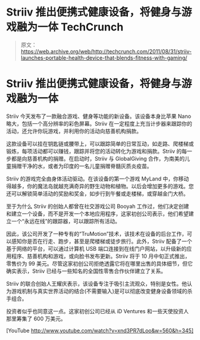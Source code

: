 # Striiv 推出便携式健康设备，将健身与游戏融为一体 TechCrunch

> 原文：<https://web.archive.org/web/http://techcrunch.com/2011/08/31/striiv-launches-portable-health-device-that-blends-fitness-with-gaming/>

# Striiv 推出便携式健康设备，将健身与游戏融为一体

Striiv 今天发布了一款融合游戏、健身等功能的新设备。该设备本身比苹果 Nano 略大，包括一个高分辨率的彩色屏幕。Striiv 在一定程度上充当计步器来跟踪你的活动，还允许你玩游戏，并利用你的活动向慈善机构捐款。

这款设备可以挂在钥匙链或腰带上，可以跟踪简单的日常互动，如走路、爬楼梯或锻炼，每项活动都可以赚钱，跟踪并将您的活动转化为游戏和捐款。Striiv 的每一步都是向慈善机构的捐赠。在启动时，Striiv 与 GlobalGiving 合作，为南美的儿童捐赠干净的水，或者为印度的一名儿童捐赠脊髓灰质炎疫苗。

Striiv 的游戏完全由身体活动驱动。在该设备的第一个游戏 MyLand 中，你移动得越多，你的魔法岛就越充满奇异的野生动物和植物。以后会增加更多的游戏。您还可以解锁简单活动的奖励和奖金，如步行到午餐或走楼梯，或穿越金门大桥。

至于为什么 Striiv 的创始人都曾在社交游戏公司 Booyah 工作过，他们决定创建和建立一个设备，而不是开发一个本地应用程序，这家初创公司表示，他们希望建立一个“永远在线”的跟踪器，可以跟踪所有活动。

因此，该公司开发了一种专有的“TruMotion”技术，该技术在设备的后台工作，可以感知你是否在行走、跑步，甚至是爬楼梯或徒步旅行。此外，Striiv 配备了一个基于网络的平台，可以通过计算机 USB 端口连接到在线门户网站，以升级新的应用程序、慈善机构和游戏，或向脸书发布更新。Striiv 将于 10 月中旬正式推出，零售价为 99 美元。尽管这家初创公司拒绝透露它将在哪里出售的具体细节，但它确实表示，Striiv 已经与一些知名的全国性零售合作伙伴建立了关系。

Striiv 的联合创始人王耀庆表示，该设备专注于吸引主流观众，特别是女性。他认为游戏机制与真实世界活动的结合(不需要输入)是可以彻底改变健身设备领域的杀手组合。

投资者似乎也同意这一点。这家初创公司已经从 iD Ventures 和一些天使投资人那里筹集了 600 万美元。

[YouTube http://www.youtube.com/watch?v=xnd3PR7dLoo&w=560&h=345]